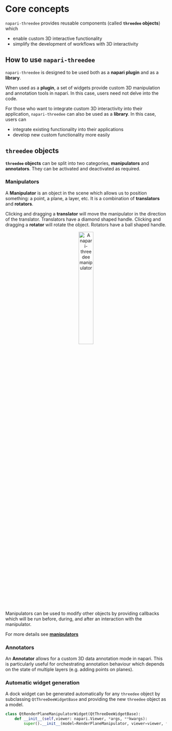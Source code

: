# Core concepts

`napari-threedee` provides reusable components (called **`threedee` objects**) which 
- enable custom 3D interactive functionality
- simplify the development of workflows with 3D interactivity



## How to use `napari-threedee`

`napari-threedee` is designed to be used both as a **napari plugin** and as a **library**.

When used as a **plugin**, a set of widgets provide custom 3D manipulation and 
annotation tools in napari. In this case, users need not delve into the code.

For those who want to integrate custom 3D interactivity into their application, 
`napari-threedee` can also be used as a **library**. In this case, users can
- integrate existing functionality into their applications
- develop new custom functionality more easily

## `threedee` objects
**`threedee` objects** can be split into two categories, **manipulators** and **annotators**.
They can be activated and deactivated as required.

### Manipulators
A **Manipulator** is an object in the scene which allows us to position something: a point, a plane, a layer, etc. 
It is a combination of **translators** and **rotators**. 

Clicking and dragging a **translator** will move the manipulator in the direction of the translator. Translators have a diamond shaped handle.
Clicking and dragging a **rotator** will rotate the object. Rotators have a ball shaped handle.

<div style="text-align: center;"><img src="https://github.com/napari-threedee/napari-threedee/assets/76622105/3edc0809-9ba1-4e23-aae7-5e8817209240" alt="A napari-threedee manipulator"  width="30%"></div>

Manipulators can be used to modify other objects by providing callbacks which will 
be run before, during, and after an interaction with the manipulator. 

For more details see [**manipulators**](./manipulators.md)

### Annotators

An **Annotator** allows for a custom 3D data annotation mode in napari. 
This is particularly useful for orchestrating annotation behaviour which depends 
on the state of multiple layers (e.g. adding points on planes).


### Automatic widget generation

A dock widget can be generated automatically for any `threedee` object by subclassing
`QtThreeDeeWidgetBase` and providing the new `threedee` object as a model.

```python
class QtRenderPlaneManipulatorWidget(QtThreeDeeWidgetBase):
    def __init__(self,viewer: napari.Viewer, *args, **kwargs):
        super().__init__(model=RenderPlaneManipulator, viewer=viewer, *args, **kwargs)
```
